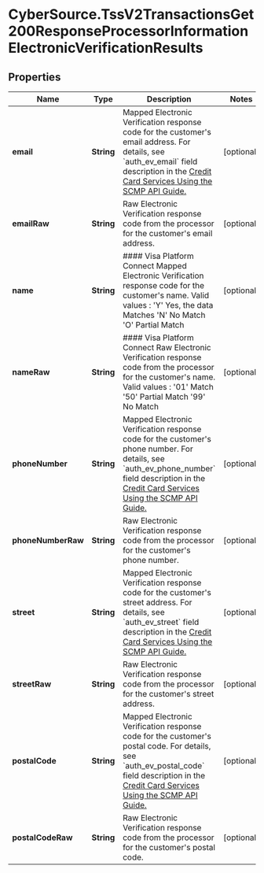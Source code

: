 # CyberSource.TssV2TransactionsGet200ResponseProcessorInformationElectronicVerificationResults

## Properties
Name | Type | Description | Notes
------------ | ------------- | ------------- | -------------
**email** | **String** | Mapped Electronic Verification response code for the customer&#39;s email address.  For details, see &#x60;auth_ev_email&#x60; field description in the [Credit Card Services Using the SCMP API Guide.](https://apps.cybersource.com/library/documentation/dev_guides/CC_Svcs_SCMP_API/html/)  | [optional] 
**emailRaw** | **String** | Raw Electronic Verification response code from the processor for the customer&#39;s email address. | [optional] 
**name** | **String** | #### Visa Platform Connect Mapped Electronic Verification response code for the customer&#39;s name.  Valid values :  &#39;Y&#39;   Yes, the data Matches &#39;N&#39;   No Match &#39;O&#39;   Partial Match  | [optional] 
**nameRaw** | **String** | #### Visa Platform Connect Raw Electronic Verification response code from the processor for the customer&#39;s name.  Valid values :  &#39;01&#39;     Match &#39;50&#39;     Partial Match &#39;99&#39;     No Match  | [optional] 
**phoneNumber** | **String** | Mapped Electronic Verification response code for the customer&#39;s phone number.  For details, see &#x60;auth_ev_phone_number&#x60; field description in the [Credit Card Services Using the SCMP API Guide.](https://apps.cybersource.com/library/documentation/dev_guides/CC_Svcs_SCMP_API/html/)  | [optional] 
**phoneNumberRaw** | **String** | Raw Electronic Verification response code from the processor for the customer&#39;s phone number. | [optional] 
**street** | **String** | Mapped Electronic Verification response code for the customer&#39;s street address.  For details, see &#x60;auth_ev_street&#x60; field description in the [Credit Card Services Using the SCMP API Guide.](https://apps.cybersource.com/library/documentation/dev_guides/CC_Svcs_SCMP_API/html/)  | [optional] 
**streetRaw** | **String** | Raw Electronic Verification response code from the processor for the customer&#39;s street address. | [optional] 
**postalCode** | **String** | Mapped Electronic Verification response code for the customer&#39;s postal code.  For details, see &#x60;auth_ev_postal_code&#x60; field description in the [Credit Card Services Using the SCMP API Guide.](https://apps.cybersource.com/library/documentation/dev_guides/CC_Svcs_SCMP_API/html/)  | [optional] 
**postalCodeRaw** | **String** | Raw Electronic Verification response code from the processor for the customer&#39;s postal code. | [optional] 


